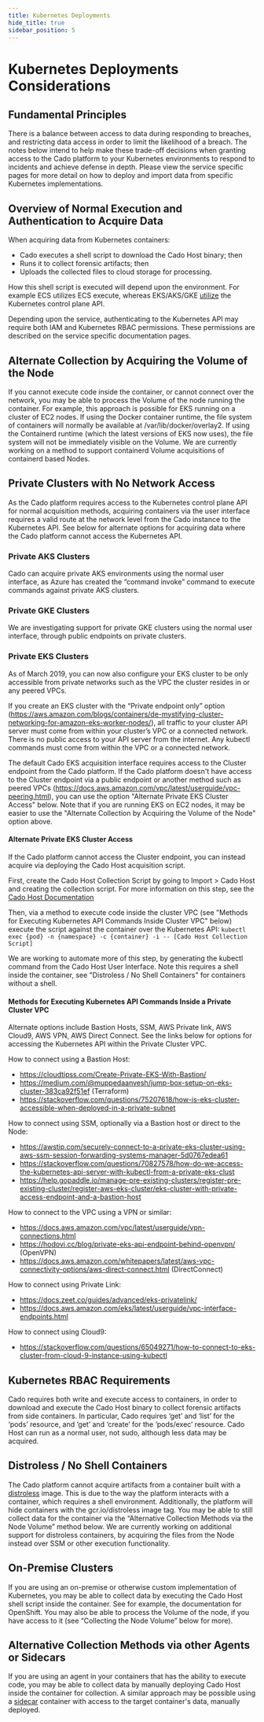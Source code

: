 ```yaml
---
title: Kubernetes Deployments
hide_title: true
sidebar_position: 5
---
```

# Kubernetes Deployments Considerations

## Fundamental Principles
There is a balance between access to data during responding to breaches, and restricting data access in order to limit the likelihood of a breach.
The notes below intend to help make these trade-off decisions when granting access to the Cado platform to your Kubernetes environments to respond to incidents and achieve defense in depth.
Please view the service specific pages for more detail on how to deploy and import data from specific Kubernetes implementations.

## Overview of Normal Execution and Authentication to Acquire Data
When acquiring data from Kubernetes containers:
- Cado executes a shell script to download the Cado Host binary; then
- Runs it to collect forensic artifacts; then
- Uploads the collected files to cloud storage for processing.

How this shell script is executed will depend upon the environment.
For example ECS utilizes ECS execute, whereas EKS/AKS/GKE [utilize](https://www.cadosecurity.com/how-we-sped-up-acquiring-forensic-data-from-aws-kubernetes-and-azure-kubernetes-services-by-10-times/) the Kubernetes control plane API.

Depending upon the service, authenticating to the Kubernetes API may require both IAM and Kubernetes RBAC permissions.
These permissions are described on the service specific documentation pages.

## Alternate Collection by Acquiring the Volume of the Node
If you cannot execute code inside the container, or cannot connect over the network, you may be able to process the Volume of the node running the container.
For example, this approach is possible for EKS running on a cluster of EC2 nodes.
If using the Docker container runtime, the file system of containers will normally be available at /var/lib/docker/overlay2.
If using the Containerd runtime (which the latest versions of EKS now uses), the file system will not be immediately visible on the Volume.
We are currently working on a method to support containerd Volume acquisitions of containerd based Nodes.

## Private Clusters with No Network Access
As the Cado platform requires access to the Kubernetes control plane API for normal acquisition methods, acquiring containers via the user interface requires a valid route at the network level from the Cado instance to the Kubernetes API.
See below for alternate options for acquiring data where the Cado platform cannot access the Kubernetes API.

### Private AKS Clusters
Cado can acquire private AKS environments using the normal user interface, as Azure has created the “command invoke” command to execute commands against private AKS clusters.

### Private GKE Clusters
We are investigating support for private GKE clusters using the normal user interface, through public endpoints on private clusters.

### Private EKS Clusters
As of March 2019, you can now also configure your EKS cluster to be only accessible from private networks such as the VPC the cluster resides in or any peered VPCs.

If you create an EKS cluster with the “Private endpoint only” option (https://aws.amazon.com/blogs/containers/de-mystifying-cluster-networking-for-amazon-eks-worker-nodes/), all traffic to your cluster API server must come from within your cluster’s VPC or a connected network.
There is no public access to your API server from the internet.
Any kubectl commands must come from within the VPC or a connected network.

The default Cado EKS acquisition interface requires access to the Cluster endpoint from the Cado platform.
If the Cado platform doesn't have access to the Cluster endpoint via a public endpoint or another method such as peered VPCs (https://docs.aws.amazon.com/vpc/latest/userguide/vpc-peering.html), you can use the option "Alternate Private EKS Cluster Access" below.
Note that if you are running EKS on EC2 nodes, it may be easier to use the "Alternate Collection by Acquiring the Volume of the Node" option above.

#### Alternate Private EKS Cluster Access
If the Cado platform cannot access the Cluster endpoint, you can instead acquire via deploying the Cado Host acquisition script.

First, create the Cado Host Collection Script by going to Import > Cado Host and creating the collection script.
For more information on this step, see the [Cado Host Documentation](/cado-host/intro)

Then, via a method to execute code inside the cluster VPC (see "Methods for Executing Kubernetes API Commands Inside Cluster VPC" below) execute the script against the container over the Kubernetes API:
`kubectl exec {pod} -n {namespace} -c {container} -i -- [Cado Host Collection Script]`

We are working to automate more of this step, by generating the kubectl command from the Cado Host User Interface.
Note this requires a shell inside the container, see "Distroless / No Shell Containers" for containers without a shell.

#### Methods for Executing Kubernetes API Commands Inside a Private Cluster VPC
Alternate options include Bastion Hosts, SSM, AWS Private link, AWS Cloud9, AWS VPN, AWS Direct Connect.
See the links below for options for accessing the Kubernetes API within the Private Cluster VPC.

How to connect using a Bastion Host:
- https://cloudtipss.com/Create-Private-EKS-With-Bastion/
- https://medium.com/@muppedaanvesh/jump-box-setup-on-eks-cluster-383ca92f51ef (Terraform)
- https://stackoverflow.com/questions/75207618/how-is-eks-cluster-accessible-when-deployed-in-a-private-subnet

How to connect using SSM, optionally via a Bastion host or direct to the Node:
- https://awstip.com/securely-connect-to-a-private-eks-cluster-using-aws-ssm-session-forwarding-systems-manager-5d0767edea61 
- https://stackoverflow.com/questions/70827578/how-do-we-access-the-kubernetes-api-server-with-kubectl-from-a-private-eks-clust
- https://help.gopaddle.io/manage-pre-existing-clusters/register-pre-existing-cluster/register-aws-eks-cluster/eks-cluster-with-private-access-endpoint-and-a-bastion-host

How to connect to the VPC using a VPN or similar:
- https://docs.aws.amazon.com/vpc/latest/userguide/vpn-connections.html
- https://hodovi.cc/blog/private-eks-api-endpoint-behind-openvpn/ (OpenVPN)
- https://docs.aws.amazon.com/whitepapers/latest/aws-vpc-connectivity-options/aws-direct-connect.html (DirectConnect)

How to connect using Private Link:
- https://docs.zeet.co/guides/advanced/eks-privatelink/
- https://docs.aws.amazon.com/eks/latest/userguide/vpc-interface-endpoints.html

How to connect using Cloud9:
- https://stackoverflow.com/questions/65049271/how-to-connect-to-eks-cluster-from-cloud-9-instance-using-kubectl

## Kubernetes RBAC Requirements
Cado requires both write and execute access to containers, in order to download and execute the Cado Host binary to collect forensic artifacts from side containers. 
In particular, Cado requires ‘get’ and ‘list’ for the ‘pods’ resource, and ‘get’ and ‘create’ for the ‘pods/exec’ resource.
Cado Host can run as a normal user, not sudo, although less data may be acquired.

## Distroless / No Shell Containers
The Cado platform cannot acquire artifacts from a container built with a [distroless](https://github.com/GoogleContainerTools/distroless#why-should-i-use-distroless-images) image.
This is due to the way the platform interacts with a container, which requires a shell environment.
Additionally, the platform will hide containers with the gcr.io/distroless image tag.
You may be able to still collect data for the container via the “Alternative Collection Methods via the Node Volume” method below.
We are currently working on additional support for distroless containers, by acquiring the files from the Node instead over SSM or other execution functionality.

## On-Premise Clusters
If you are using an on-premise or otherwise custom implementation of Kubernetes, you may be able to collect data by executing the Cado Host shell script inside the container. See for example, the documentation for OpenShift. You may also be able to process the Volume of the node, if you have access to it (see “Collecting the Node Volume” below for more).

## Alternative Collection Methods via other Agents or Sidecars
If you are using an agent in your containers that has the ability to execute code, you may be able to collect data by manually deploying Cado Host inside the container for collection.
A similar approach may be possible using a [sidecar](https://spacelift.io/blog/kubernetes-sidecar-container) container with access to the target container's data, manually deployed.
